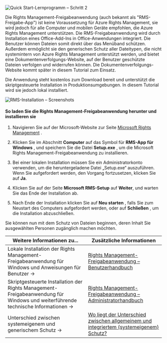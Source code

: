 ![Quick Start-Lernprogramm – Schritt 2](../media/AzRMS_QuickStartSteps2.PNG)

Die Rights Management-Freigabeanwendung (auch bekannt als "RMS-Freigabe-App") ist keine Voraussetzung für Azure Rights Management, sie wird jedoch für alle Computer und mobilen Geräte empfohlen, die Azure Rights Management unterstützen. Die RMS-Freigabeanwendung wird durch Installation eines Office-Add-Ins in Office-Anwendungen integriert. Die Benutzer können Dateien somit direkt über das Menüband schützen. Außerdem ermöglicht sie den generischen Schutz aller Dateitypen, die nicht systemintern von Azure Rights Management unterstützt werden, und bietet eine Dokumentenverfolgungs-Website, auf der Benutzer geschützte Dateien verfolgen und widerrufen können. Die Dokumentenverfolgungs-Website kommt später in diesem Tutorial zum Einsatz.

Die Anwendung steht kostenlos zum Download bereit und unterstützt die skriptgesteuerte Installation in Produktionsumgebungen. In diesem Tutorial wird sie jedoch lokal installiert.

![RMS-Installation – Screenshots](../media/AzRMS_Tutorial_2_Screenshots.png)

#### So laden Sie die Rights Management-Freigabeanwendung herunter und installieren sie

1.  Navigieren Sie auf der Microsoft-Website zur Seite [Microsoft Rights Management](http://go.microsoft.com/fwlink/?LinkId=303970) .

2.  Klicken Sie im Abschnitt **Computer** auf das Symbol für **RMS-App für Windows** , und speichern Sie die Datei **Setup.exe** , um die Microsoft Rights Management-Freigabeanwendung zu installieren.

3.  Bei einer lokalen Installation müssen Sie ein Administratorkonto verwenden, um die heruntergeladene Datei „Setup.exe“ auszuführen. Wenn Sie aufgefordert werden, den Vorgang fortzusetzen, klicken Sie auf **Ja**.

4.  Klicken Sie auf der Seite **Microsoft RMS-Setup** auf **Weiter**, und warten Sie das Ende der Installation ab.

5.  Nach Ende der Installation klicken Sie auf **Neu starten** , falls Sie zum Neustart des Computers aufgefordert werden, oder auf  **Schließen** , um die Installation abzuschließen.

Sie können nun mit dem Schutz von Dateien beginnen, deren Inhalt Sie ausgewählten Personen zugänglich machen möchten.

|Weitere Informationen zu...|Zusätzliche Informationen|
|--------------------------------|--------------------------|
|Lokale Installation der Rights Management-Freigabeanwendung für Windows und Anweisungen für Benutzer   →|[Rights Management-Freigabeanwendung – Benutzerhandbuch](../rms-client/sharing-app-user-guide.md)|
|Skriptgesteuerte Installation der Rights Management-Freigabeanwendung für Windows und weiterführende technische Informationen   →|[Rights Management-Freigabeanwendung – Administratorhandbuch](../rms-client/sharing-app-admin-guide.md)|
|Unterschied zwischen systemeigenem und generischem Schutz   →|[Wo liegt der Unterschied zwischen allgemeinem und integriertem (systemeigenem) Schutz?](../rms-client/sharing-app-dialog-box.md)|


<!--HONumber=Apr16_HO3-->


